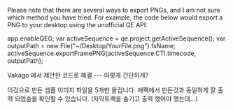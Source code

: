 Please note that there are several ways to export PNGs, and I am not sure which method you have tried. For example, the code below would export a PNG to your desktop using the unofficial QE API:

app.enableQE();
var activeSequence = qe.project.getActiveSequence();
var outputPath = new File("~/Desktop/YourFile.png").fsName;
activeSequence.exportFramePNG(activeSequence.CTI.timecode, outputPath);

Vakago 에서 제안한 코드로 해결 --- 이렇게 간단하게?

이것으로 만든 샘플 이미지 파일을 5개만 올립니다.
애펙에서 만든것과 동일하게 잘 출력 되었슴을 확인할 수 있습니다.
(자막트랙을 숨기고 출력 했어야 했는데...)
